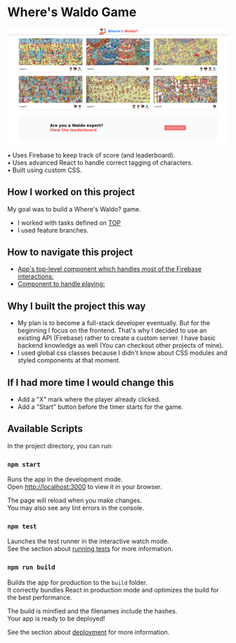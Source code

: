 # Where's Waldo Game

![screenshot](waldo.png)

• Uses Firebase to keep track of score (and leaderboard).  
• Uses advanced React to handle correct tagging of characters.  
• Built using custom CSS.

## How I worked on this project

My goal was to build a Where's Waldo? game.

- I worked with tasks defined on [TOP](https://www.theodinproject.com/lessons/node-path-javascript-where-s-waldo-a-photo-tagging-app)
- I used feature branches.

## How to navigate this project

- [App's top-level component which handles most of the Firebase interactions:](./src/App.js)
- [Component to handle playing:](./src/components/GameLevel.js)

## Why I built the project this way

- My plan is to become a full-stack developer eventually. But for the beginning I focus on the
  frontend. That's why I decided to use an existing API (Firebase) rather to create a custom server. I have
  basic backend knowledge as well (You can checkout other projects of mine).
- I used global css classes because I didn't know about CSS modules and styled components at that moment.

## If I had more time I would change this

- Add a "X" mark where the player already clicked.
- Add a "Start" button before the timer starts for the game.

## Available Scripts

In the project directory, you can run:

### `npm start`

Runs the app in the development mode.\
Open [http://localhost:3000](http://localhost:3000) to view it in your browser.

The page will reload when you make changes.\
You may also see any lint errors in the console.

### `npm test`

Launches the test runner in the interactive watch mode.\
See the section about [running tests](https://facebook.github.io/create-react-app/docs/running-tests) for more information.

### `npm run build`

Builds the app for production to the `build` folder.\
It correctly bundles React in production mode and optimizes the build for the best performance.

The build is minified and the filenames include the hashes.\
Your app is ready to be deployed!

See the section about [deployment](https://facebook.github.io/create-react-app/docs/deployment) for more information.
